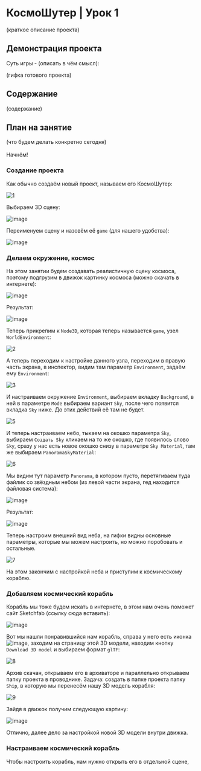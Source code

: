# КосмоШутер | Урок 1

(краткое описание проекта)

## Демонстрация проекта

Суть игры - (описать в чём смысл): 

(гифка готового проекта)

## Содержание

(содержание)

## План на занятие 

(что будем делать конкретно сегодня)\
\
Начнём!

### Создание проекта

Как обычно создаём новый проект, называем его КосмоШутер:

![1](https://github.com/user-attachments/assets/731f1c13-aa82-4ef9-b9fa-d25410923f92)

Выбираем 3D сцену:

![image](https://github.com/user-attachments/assets/920c1f72-9163-4b65-a885-0960fbc45ec9)

Переименуем сцену и назовём её `game` (для нашего удобства):

![image](https://github.com/user-attachments/assets/fb4f299d-98e2-4888-a921-c98b03c48d93)

### Делаем окружение, космос

На этом занятии будем создавать реалистичную сцену космоса, поэтому подгрузим в движок картинку космоса (можно скачать в интернете):

![image](https://github.com/user-attachments/assets/aa06b9bf-bf5e-4b77-87a2-5269edcb2625)

Результат:

![image](https://github.com/user-attachments/assets/947c1ea7-de07-4678-a29b-3615fa5363c3)

Теперь прикрепим к `Node3D`, которая теперь называется `game`, узел `WorldEnvironment`:

![2](https://github.com/user-attachments/assets/c12bdd76-1fe3-4585-aeec-08212b8f812b)

А теперь переходим к настройке данного узла, переходим в правую часть экрана, в инспектор, видим там параметр `Environment`, задаём ему `Environment`:

![3](https://github.com/user-attachments/assets/95136982-3c88-4dbb-9874-0a46dff9b3d3)

И настраиваем окружение `Environment`, выбираем вкладку `Background`, в ней в параметре `Mode` выбираем вариант `Sky`, после чего появится вкладка `Sky` ниже. До этих действий её там не будет.

![5](https://github.com/user-attachments/assets/478ac670-1272-4654-873b-45bf2fcfe21b)

И теперь настраиваем небо, тыкаем на окошко параметра `Sky`, выбираем `Создать Sky` кликаем на то же окошко, где появилось слово `Sky`, сразу у нас есть новое окошко снизу в параметре `Sky Material`, там же выбираем `PanoramaSkyMaterial`:

![6](https://github.com/user-attachments/assets/807c3471-6221-4f29-92c3-029f96e2d950)

Мы видим тут параметр `Panorama`, в котором пусто, перетягиваем туда файлик со звёздным небом (из левой части экрана, гед находится файловая система):

![image](https://github.com/user-attachments/assets/50e4abb7-529f-4d83-9445-17e73c119ff4)

Результат:

![image](https://github.com/user-attachments/assets/a88cec3e-8219-42c2-9c9b-162993973a4c)

Теперь настроим внешний вид неба, на гифки видны основные параметры, которые мы можем настроить, но можно поробовать и остальные.

![7](https://github.com/user-attachments/assets/8ed0c38e-3204-4290-9e90-ca5c234e42ee)

На этом закончим с настройкой неба и приступим к космическому кораблю.

### Добавляем космический корабль

Корабль мы тоже будем искать в интернете, в этом нам очень поможет сайт Sketchfab (ссылку сюда вставить):

![image](https://github.com/user-attachments/assets/d125944f-6f01-437d-8d3d-202f3b5cd7e9)

Вот мы нашли понравившийся нам корабль, справа у него есть иконка ![image](https://github.com/user-attachments/assets/82be4ecc-6c83-428c-b000-f42bc335343e), заходим на страницу этой 3D модели, находим кнопку `Download 3D model` и выбираем формат `glTF`:

![8](https://github.com/user-attachments/assets/defc2ade-d700-45bf-9055-0e3a405102b6)

Архив скачан, открываем его в архиваторе и параллельно открываем папку проекта в проводнике. Задача: создать в папке проекта папку `Ship`, в которую мы перенесём нашу 3D модель корабля:

![9](https://github.com/user-attachments/assets/c8871497-126f-4c45-9fb0-0bce1cb07b36)

Зайдя в движок получим следующую картину:

![image](https://github.com/user-attachments/assets/0a9fb66d-b3e1-4a20-b512-a14600061a09)

Отлично, далее дело за настройкой новой 3D модели внутри движка.

### Настраиваем космический корабль

Чтобы настроить корабль, нам нужно открыть его в отдельной сцене, 
